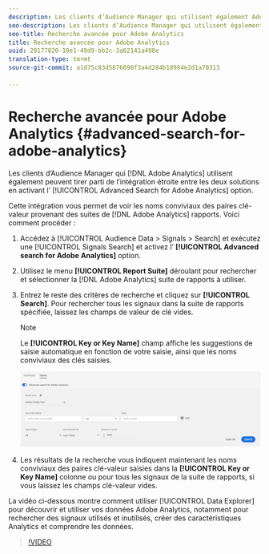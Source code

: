 ```yaml
---
description: Les clients d’Audience Manager qui utilisent également Adobe Analytics peuvent tirer parti de l’intégration étroite entre les deux solutions en activant l’option Recherche avancée pour Adobe Analytics.
seo-description: Les clients d’Audience Manager qui utilisent également Adobe Analytics peuvent tirer parti de l’intégration étroite entre les deux solutions en activant l’option Recherche avancée pour Adobe Analytics.
seo-title: Recherche avancée pour Adobe Analytics
title: Recherche avancée pour Adobe Analytics
uuid: 20177820-10e1-49d9-bb2c-3a62141a498e
translation-type: tm+mt
source-git-commit: a1d75c83d5876090f3a4d284b18984e2d1a70313

---
```



# Recherche avancée pour Adobe Analytics {#advanced-search-for-adobe-analytics}

Les clients d’Audience Manager qui [!DNL Adobe Analytics] utilisent également peuvent tirer parti de l’intégration étroite entre les deux solutions en activant l’ [!UICONTROL Advanced Search for Adobe Analytics] option.

Cette intégration vous permet de voir les noms conviviaux des paires clé-valeur provenant des suites de [!DNL Adobe Analytics] rapports. Voici comment procéder :

1. Accédez à [!UICONTROL Audience Data > Signals > Search] et exécutez une [!UICONTROL Signals Search] et activez l’ **[!UICONTROL Advanced search for Adobe Analytics]** option.
1. Utilisez le menu **[!UICONTROL Report Suite]** déroulant pour rechercher et sélectionner la [!DNL Adobe Analytics] suite de rapports à utiliser.
1. Entrez le reste des critères de recherche et cliquez sur **[!UICONTROL Search]**. Pour rechercher tous les signaux dans la suite de rapports spécifiée, laissez les champs de valeur de clé vides.
   >[!NOTE]
   >
   >Le **[!UICONTROL Key or Key Name]** champ affiche les suggestions de saisie automatique en fonction de votre saisie, ainsi que les noms conviviaux des clés saisies.

   ![](assets/signals-search-analytics.png)
1. Les résultats de la recherche vous indiquent maintenant les noms conviviaux des paires clé-valeur saisies dans la **[!UICONTROL Key or Key Name]** colonne ou pour tous les signaux de la suite de rapports, si vous laissez les champs clé-valeur vides.

La vidéo ci-dessous montre comment utiliser [!UICONTROL Data Explorer] pour découvrir et utiliser vos données Adobe Analytics, notamment pour rechercher des signaux utilisés et inutilisés, créer des caractéristiques Analytics et comprendre les données.

>[!VIDEO](https://video.tv.adobe.com/v/25150?captions=fre_fr)
